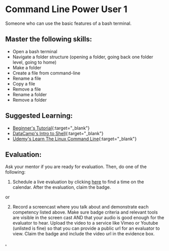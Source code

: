 # Command Line Power User 1

Someone who can use the basic features of a bash terminal.

## Master the following skills:

* Open a bash terminal
* Navigate a folder structure (opening a folder, going back one folder level, going to home)
* Make a folder
* Create a file from command-line
* Rename a file
* Copy a file
* Remove a file
* Rename a folder
* Remove a folder

## Suggested Learning:

* [Beginner's Tutorial](https://www.davidbaumgold.com/tutorials/command-line/){:target="_blank"}
* [DataCamp's Intro to Shell](https://www.datacamp.com/courses/introduction-to-shell){:target="_blank"}
* [Udemy's Learn The Linux Command Line](https://www.udemy.com/course/command-line/){:target="_blank"}

## Evaluation:

Ask your mentor if you are ready for evaluation. Then, do one of the following:

1. Schedule a live evaluation by clicking [here](https://calendly.com/codex-academy/level-1-mastery-evaluation?a1=Command%20Line%20Power%20User%201&a2=LFVCaj_fQ263FtM0B8ZNfA) to find a time on the calendar. After the evaluation, claim the badge.

or

2. Record a screencast where you talk about and demonstrate each competency listed above. Make sure badge criteria and relevant tools are visible in the screen cast AND that your audio is good enough for the evaluator to hear. Upload the video to a service like Vimeo or Youtube (unlisted is fine) so that you can provide a public url for an evaluator to view. Claim the badge and include the video url in the evidence box.

[.](level-1)